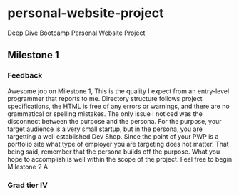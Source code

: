 # personal-website-project
Deep Dive Bootcamp Personal Website Project

## Milestone 1 

### Feedback 

Awesome job on Milestone 1, This is the quality I expect from an entry-level programmer that reports to me. Directory structure follows project specifications, the HTML is free of any errors or warnings, and there are no grammatical or spelling mistakes. The only issue I noticed was the disconnect between the purpose and the persona. For the purpose, your target audience is a very small startup, but in the persona, you are targetting a well established Dev Shop. Since the point of your PWP is a portfolio site what type of employer you are targeting does not matter. That being said, remember that the persona builds off the purpose. What you hope to accomplish is well within the scope of the project. Feel free to begin Milestone 2 A

### Grad tier IV
